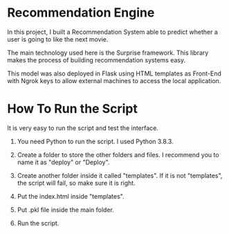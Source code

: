 # Recommendation Engine

In this project, I built a Recommendation System able to predict whether a user is going to like the next movie. 

The main technology used here is the Surprise framework. This library makes the process of building recommendation systems easy.

This model was also deployed in Flask using HTML templates as Front-End with Ngrok keys to allow external machines to access the local application.

# How To Run the Script

It is very easy to run the script and test the interface.

1. You need Python to run the script. I used Python 3.8.3.

2. Create a folder to store the other folders and files. I recommend you to name it as "deploy" or "Deploy".

3. Create another folder inside it called "templates". If it is not "templates", the script will fail, so make sure it is right.

4. Put the index.html inside "templates".

5. Put .pkl file inside the main folder.

6. Run the script.
